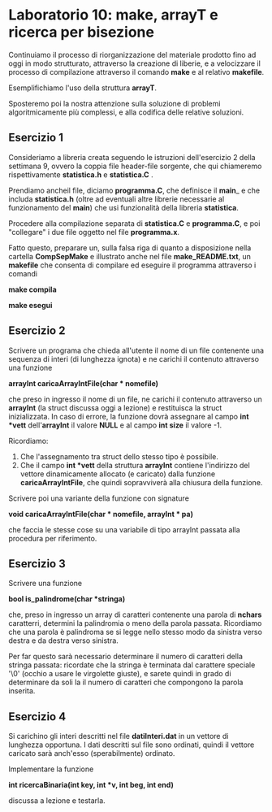 # Laboratorio 10:  make, arrayT e ricerca per bisezione

Continuiamo il processo di riorganizzazione del materiale prodotto fino ad oggi in modo strutturato, attraverso la creazione di liberie, e a velocizzare il processo di compilazione attraverso il comando __make__ e al relativo __makefile__.

Esemplifichiamo l'uso della struttura __arrayT__.

Sposteremo poi la nostra attenzione  sulla soluzione di problemi algoritmicamente più complessi, e alla codifica delle relative soluzioni.

## Esercizio 1 

Consideriamo a libreria creata seguendo le istruzioni dell'esercizio 2 della settimana 9, ovvero la coppia file header-file sorgente, che qui chiameremo rispettivamente __statistica.h__ e __statistica.C__ .


Prendiamo ancheil file, diciamo __programma.C__, che definisce il __main___ e che includa __statistica.h__ (oltre ad eventuali altre librerie necessarie al funzionamento del __main__) che usi funzionalità della libreria __statistica__.

Procedere alla compilazione separata di __statistica.C__ e __programma.C__,  e poi "collegare" i due file oggetto nel file __programma.x__.

Fatto questo, preparare un, sulla falsa riga di quanto a disposizione  nella cartella __CompSepMake__ e illustrato anche nel file __make_README.txt__, un  __makefile__ che consenta di compilare ed eseguire il programma attraverso i comandi

__make compila__

__make esegui__


## Esercizio 2

Scrivere un programa che chieda all'utente il nome di un file contenente una sequenza di interi (di lunghezza ignota) e ne carichi il contenuto attraverso una funzione

__arrayInt caricaArrayIntFile(char * nomefile)__

che preso in ingresso il nome di un file, ne carichi il contenuto attraverso un  __arrayInt__ (la struct discussa oggi a lezione) e restituisca la struct inizializzata. In caso di errore, la funzione dovrà assegnare al campo __int *vett__ dell'__arrayInt__ il valore __NULL__ e al campo __int size__ il valore -1.

Ricordiamo:

1. Che l'assegnamento tra struct dello stesso tipo è possibile.
1. Che il campo __int *vett__ della struttura __arrayInt__ contiene l'indirizzo del vettore dinamicamente allocato (e caricato) dalla funzione __caricaArrayIntFile__, che quindi sopravviverà alla chiusura della funzione.

Scrivere poi una variante della funzione con signature

__void  caricaArrayIntFile(char * nomefile, arrayInt * pa)__

che faccia le stesse cose su una variabile di tipo arrayInt passata alla procedura per riferimento.

## Esercizio 3

Scrivere una funzione

__bool is_palindrome(char *stringa)__

che, preso in ingresso un array di caratteri contenente una parola di __nchars__ caratterri, determini la palindromia o meno della parola passata. Ricordiamo che una parola è  palindroma se si legge nello stesso modo da sinistra verso destra e da destra verso sinistra.

Per far questo sarà necessario determinare il numero di caratteri della stringa passata: ricordate che la stringa è terminata dal carattere speciale '\0' (occhio a usare le virgolette giuste), e sarete quindi in grado di determinare da soli la il numero di caratteri che compongono la parola inserita.

## Esercizio 4

Si carichino gli interi descritti nel file __datiInteri.dat__ in un vettore di lunghezza opportuna. I dati descritti sul file sono ordinati, quindi il vettore caricato sarà anch'esso (sperabilmente) ordinato.

Implementare la funzione 

__int ricercaBinaria(int key, int *v, int beg, int end)__

discussa a lezione e testarla.

